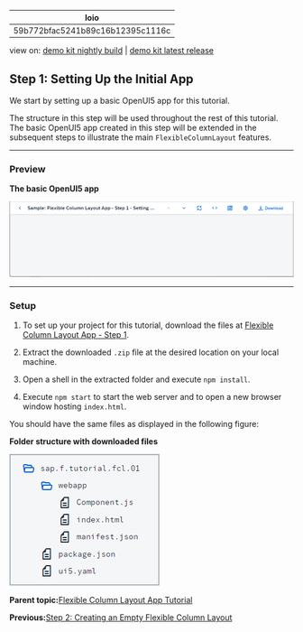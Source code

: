 <!-- loio59b772bfac5241b89c16b12395c1116c -->

| loio |
| -----|
| 59b772bfac5241b89c16b12395c1116c |

<div id="loio">

view on: [demo kit nightly build](https://sdk.openui5.org/nightly/#/topic/59b772bfac5241b89c16b12395c1116c) | [demo kit latest release](https://sdk.openui5.org/topic/59b772bfac5241b89c16b12395c1116c)</div>

## Step 1: Setting Up the Initial App

We start by setting up a basic OpenUI5 app for this tutorial.

The structure in this step will be used throughout the rest of this tutorial. The basic OpenUI5 app created in this step will be extended in the subsequent steps to illustrate the main `FlexibleColumnLayout` features.

***

<a name="loio59b772bfac5241b89c16b12395c1116c__section_ed2_4dd_lbb"/>

### Preview

  
  
**The basic OpenUI5 app**

![](images/loio613be5aa54644aabbd11fbbb43fd5fcc_LowRes.png "The basic OpenUI5 app")

***

<a name="loio59b772bfac5241b89c16b12395c1116c__section_cnf_d4b_l4b"/>

### Setup

1.  To set up your project for this tutorial, download the files at [Flexible Column Layout App - Step 1](https://sdk.openui5.org/entity/sap.f.tutorial.fcl/sample/sap.f.tutorial.fcl.01).

2.  Extract the downloaded `.zip` file at the desired location on your local machine.
3.  Open a shell in the extracted folder and execute `npm install`.
4.  Execute `npm start` to start the web server and to open a new browser window hosting `index.html`.

You should have the same files as displayed in the following figure:

  
  
**Folder structure with downloaded files**

![](images/loiobc4395be3fd64b8aa49058340e92a192_LowRes.png "Folder structure with downloaded files")

**Parent topic:**[Flexible Column Layout App Tutorial](Flexible_Column_Layout_App_Tutorial_c4de2df.md "In this tutorial, we showcase how to structure your OpenUI5 app using the layout patterns that comply with the SAP Fiori design guidelines.")

**Previous:**[Step 2: Creating an Empty Flexible Column Layout](Step_2_Creating_an_Empty_Flexible_Column_Layout_bf38e4d.md "In this step, we add an instance of the sap.f.FlexibleColumnLayout control in the main view of the app.")

